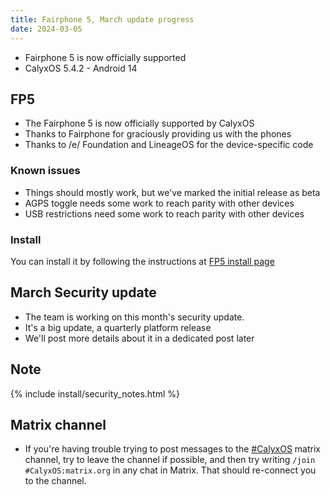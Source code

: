 ```yaml
---
title: Fairphone 5, March update progress
date: 2024-03-05
---
```


* Fairphone 5 is now officially supported
* CalyxOS 5.4.2 - Android 14

## FP5

* The Fairphone 5 is now officially supported by CalyxOS
* Thanks to Fairphone for graciously providing us with the phones
* Thanks to /e/ Foundation and LineageOS for the device-specific code

### Known issues

* Things should mostly work, but we've marked the initial release as beta
* AGPS toggle needs some work to reach parity with other devices
* USB restrictions need some work to reach parity with other devices

### Install

You can install it by following the instructions at <a href="install/devices/FP5">FP5 install page</a>

## March Security update

* The team is working on this month's security update.
* It's a big update, a quarterly platform release
* We'll post more details about it in a dedicated post later

## Note

{% include install/security_notes.html %}

## Matrix channel

* If you're having trouble trying to post messages to the [#CalyxOS](https://app.element.io/#/room/#CalyxOS:matrix.org) matrix channel, try to leave the channel if possible, and then try writing `/join #CalyxOS:matrix.org` in any chat in Matrix. That should re-connect you to the channel.
